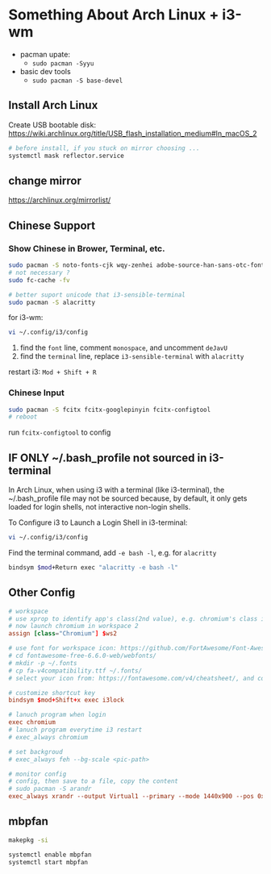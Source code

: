 
# Something About Arch Linux + i3-wm

- pacman upate: 
    - `sudo pacman -Syyu`
- basic dev tools
    - `sudo pacman -S base-devel`


## Install Arch Linux

Create USB bootable disk: https://wiki.archlinux.org/title/USB_flash_installation_medium#In_macOS_2

```bash
# before install, if you stuck on mirror choosing ...
systemctl mask reflector.service
```

## change mirror

https://archlinux.org/mirrorlist/


## Chinese Support


### Show Chinese in Brower, Terminal, etc.

```bash
sudo pacman -S noto-fonts-cjk wqy-zenhei adobe-source-han-sans-otc-fonts
# not necessary ?
sudo fc-cache -fv

# better suport unicode that i3-sensible-terminal
sudo pacman -S alacritty
```

for i3-wm:

```bash
vi ~/.config/i3/config
```

1. find the `font` line, comment `monospace`, and uncomment `deJavU`
2. find the `terminal` line, replace `i3-sensible-terminal` with `alacritty`


restart i3:  `Mod + Shift + R`


### Chinese Input

```bash
sudo pacman -S fcitx fcitx-googlepinyin fcitx-configtool
# reboot
```

run `fcitx-configtool` to config


## IF ONLY ~/.bash_profile  not sourced in i3-terminal

In Arch Linux, when using i3 with a terminal (like i3-terminal), the ~/.bash_profile file may not be sourced because, by default, it only gets loaded for login shells, not interactive non-login shells.


To Configure i3 to Launch a Login Shell in i3-terminal:

```bash
vi ~/.config/i3/config
```

Find the terminal command, add `-e bash -l`, e.g. for `alacritty`

```bash
bindsym $mod+Return exec "alacritty -e bash -l"
```

## Other Config

```conf
# workspace
# use xprop to identify app's class(2nd value), e.g. chromium's class is Chromium
# now launch chromium in workspace 2
assign [class="Chromium"] $ws2

# use font for workspace icon: https://github.com/FortAwesome/Font-Awesome, download the web version, find the .ttf font file
# cd fontawesome-free-6.6.0-web/webfonts/
# mkdir -p ~/.fonts
# cp fa-v4compatibility.ttf ~/.fonts/
# select your icon from: https://fontawesome.com/v4/cheatsheet/, and copy to $ws identifier

# customize shortcut key
bindsym $mod+Shift+x exec i3lock

# lanuch program when login
exec chromium
# lanuch program everytime i3 restart
# exec_always chromium

# set backgroud
# exec_always feh --bg-scale <pic-path>

# monitor config
# config, then save to a file, copy the content
# sudo pacman -S arandr
exec_always xrandr --output Virtual1 --primary --mode 1440x900 --pos 0x0 --rotate normal --output Virtual2 --off --output Virtual3 --off --output Virtual4 --off --output Virtual5 --off --output Virtual6 --off --output Virtual7 --off --output Virtual8 --off
```



## mbpfan

```bash
makepkg -si

systemctl enable mbpfan
systemctl start mbpfan
```
